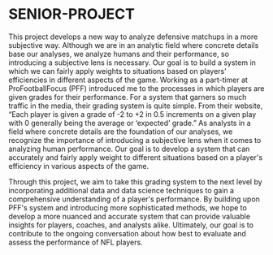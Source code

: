 # SENIOR-PROJECT

This project develops a new way to analyze defensive matchups in a more subjective way. Although we are in an analytic field where concrete details base our analyses, we analyze humans and their performance, so introducing a subjective lens is necessary. Our goal is to build a system in which we can fairly apply weights to situations based on players’ efficiencies in different aspects of the game. Working as a part-timer at ProFootballFocus (PFF) introduced me to the processes in which players are given grades for their performance. For a system that garners so much traffic in the media, their grading system is quite simple. From their website, “Each player is given a grade of -2 to +2 in 0.5 increments on a given play with 0 generally being the average or ‘expected’ grade.” As analysts in a field where concrete details are the foundation of our analyses, we recognize the importance of introducing a subjective lens when it comes to analyzing human performance. Our goal is to develop a system that can accurately and fairly apply weight to different situations based on a player's efficiency in various aspects of the game. 

Through this project, we aim to take this grading system to the next level by incorporating additional data and data science techniques to gain a comprehensive understanding of a player's performance. By building upon PFF's system and introducing more sophisticated methods, we hope to develop a more nuanced and accurate system that can provide valuable insights for players, coaches, and analysts alike. Ultimately, our goal is to contribute to the ongoing conversation about how best to evaluate and assess the performance of NFL players.

